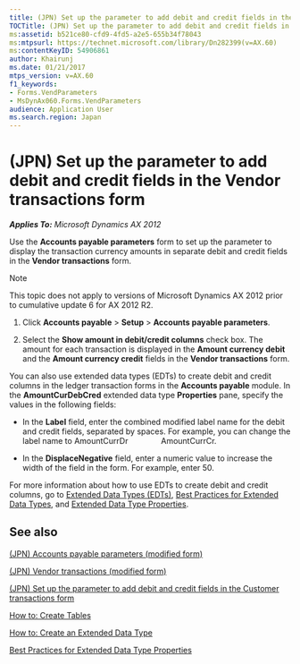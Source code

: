 ```yaml
---
title: (JPN) Set up the parameter to add debit and credit fields in the Vendor transactions form
TOCTitle: (JPN) Set up the parameter to add debit and credit fields in the Vendor transactions form
ms:assetid: b521ce80-cfd9-4fd5-a2e5-655b34f78043
ms:mtpsurl: https://technet.microsoft.com/library/Dn282399(v=AX.60)
ms:contentKeyID: 54906861
author: Khairunj
ms.date: 01/21/2017
mtps_version: v=AX.60
f1_keywords:
- Forms.VendParameters
- MsDynAx060.Forms.VendParameters
audience: Application User
ms.search.region: Japan
---
```


# (JPN) Set up the parameter to add debit and credit fields in the Vendor transactions form 


_**Applies To:** Microsoft Dynamics AX 2012_

Use the **Accounts payable parameters** form to set up the parameter to display the transaction currency amounts in separate debit and credit fields in the **Vendor transactions** form.


> [!NOTE]
> <P>This topic does not apply to versions of Microsoft Dynamics AX 2012 prior to cumulative update 6 for AX 2012 R2.</P>



1.  Click **Accounts payable** \> **Setup** \> **Accounts payable parameters**.

2.  Select the **Show amount in debit/credit columns** check box. The amount for each transaction is displayed in the **Amount currency debit** and the **Amount currency credit** fields in the **Vendor transactions** form.

You can also use extended data types (EDTs) to create debit and credit columns in the ledger transaction forms in the **Accounts payable** module. In the **AmountCurDebCred** extended data type **Properties** pane, specify the values in the following fields:

  - In the **Label** field, enter the combined modified label name for the debit and credit fields, separated by spaces. For example, you can change the label name to AmountCurrDr               AmountCurrCr.

  - In the **DisplaceNegative** field, enter a numeric value to increase the width of the field in the form. For example, enter 50.

For more information about how to use EDTs to create debit and credit columns, go to [Extended Data Types (EDTs)](https://technet.microsoft.com/library/ed713410-76c7-4b4e-9a27-a5ce9764743e.aspx), [Best Practices for Extended Data Types](https://technet.microsoft.com/library/34c58dad-942e-4c83-b374-4e0ec92d4ac2.aspx), and [Extended Data Type Properties](https://technet.microsoft.com/library/07eca44e-0ac8-4b08-906f-efaeabdf03fe.aspx).

## See also

[(JPN) Accounts payable parameters (modified form)](https://technet.microsoft.com/library/jj710993\(v=ax.60\))

[(JPN) Vendor transactions (modified form)](https://technet.microsoft.com/library/jj664966\(v=ax.60\))

[(JPN) Set up the parameter to add debit and credit fields in the Customer transactions form](jpn-set-up-the-parameter-to-add-debit-and-credit-fields-in-the-customer-transactions-form.md)

[How to: Create Tables](https://technet.microsoft.com/library/e83b5c11-f77b-4eb5-b57b-e73ad0fd4b3e.aspx)

[How to: Create an Extended Data Type](https://technet.microsoft.com/library/6292481f-1d73-46e9-8b46-18ab7de9a71d.aspx)

[Best Practices for Extended Data Type Properties](https://msdn.microsoft.com/library/aa621435\(v=ax.50\).aspx)

  


